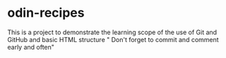 # odin-recipes

This is a project to demonstrate the learning scope of the use of Git and GitHub and basic HTML structure 
" Don't forget to commit and comment early and often"